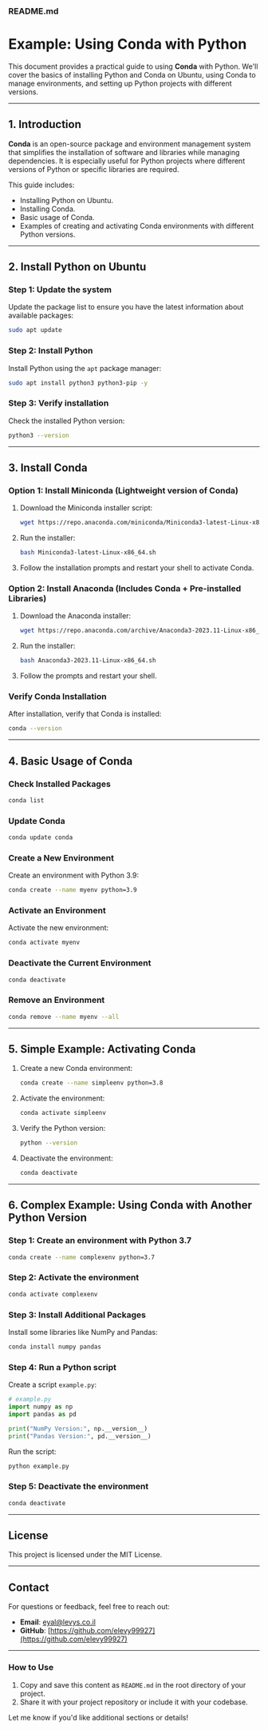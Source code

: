 ### **README.md**

# Example: Using Conda with Python

This document provides a practical guide to using **Conda** with Python. We'll cover the basics of installing Python and Conda on Ubuntu, using Conda to manage environments, and setting up Python projects with different versions.

---

## **1. Introduction**

**Conda** is an open-source package and environment management system that simplifies the installation of software and libraries while managing dependencies. It is especially useful for Python projects where different versions of Python or specific libraries are required.

This guide includes:
- Installing Python on Ubuntu.
- Installing Conda.
- Basic usage of Conda.
- Examples of creating and activating Conda environments with different Python versions.

---

## **2. Install Python on Ubuntu**

### Step 1: Update the system
Update the package list to ensure you have the latest information about available packages:
```bash
sudo apt update
```

### Step 2: Install Python
Install Python using the `apt` package manager:
```bash
sudo apt install python3 python3-pip -y
```

### Step 3: Verify installation
Check the installed Python version:
```bash
python3 --version
```

---

## **3. Install Conda**

### Option 1: Install Miniconda (Lightweight version of Conda)
1. Download the Miniconda installer script:
   ```bash
   wget https://repo.anaconda.com/miniconda/Miniconda3-latest-Linux-x86_64.sh
   ```

2. Run the installer:
   ```bash
   bash Miniconda3-latest-Linux-x86_64.sh
   ```

3. Follow the installation prompts and restart your shell to activate Conda.

### Option 2: Install Anaconda (Includes Conda + Pre-installed Libraries)
1. Download the Anaconda installer:
   ```bash
   wget https://repo.anaconda.com/archive/Anaconda3-2023.11-Linux-x86_64.sh
   ```

2. Run the installer:
   ```bash
   bash Anaconda3-2023.11-Linux-x86_64.sh
   ```

3. Follow the prompts and restart your shell.

### Verify Conda Installation
After installation, verify that Conda is installed:
```bash
conda --version
```

---

## **4. Basic Usage of Conda**

### Check Installed Packages
```bash
conda list
```

### Update Conda
```bash
conda update conda
```

### Create a New Environment
Create an environment with Python 3.9:
```bash
conda create --name myenv python=3.9
```

### Activate an Environment
Activate the new environment:
```bash
conda activate myenv
```

### Deactivate the Current Environment
```bash
conda deactivate
```

### Remove an Environment
```bash
conda remove --name myenv --all
```

---

## **5. Simple Example: Activating Conda**

1. Create a new Conda environment:
   ```bash
   conda create --name simpleenv python=3.8
   ```

2. Activate the environment:
   ```bash
   conda activate simpleenv
   ```

3. Verify the Python version:
   ```bash
   python --version
   ```

4. Deactivate the environment:
   ```bash
   conda deactivate
   ```

---

## **6. Complex Example: Using Conda with Another Python Version**

### Step 1: Create an environment with Python 3.7
```bash
conda create --name complexenv python=3.7
```

### Step 2: Activate the environment
```bash
conda activate complexenv
```

### Step 3: Install Additional Packages
Install some libraries like NumPy and Pandas:
```bash
conda install numpy pandas
```

### Step 4: Run a Python script
Create a script `example.py`:
```python
# example.py
import numpy as np
import pandas as pd

print("NumPy Version:", np.__version__)
print("Pandas Version:", pd.__version__)
```

Run the script:
```bash
python example.py
```

### Step 5: Deactivate the environment
```bash
conda deactivate
```

---

## License

This project is licensed under the MIT License.

---
## **Contact**
For questions or feedback, feel free to reach out:
- **Email**: eyal@levys.co.il
- **GitHub**: [https://github.com/elevy99927](https://github.com/elevy99927)

---

### **How to Use**
1. Copy and save this content as `README.md` in the root directory of your project.
2. Share it with your project repository or include it with your codebase.

Let me know if you'd like additional sections or details!